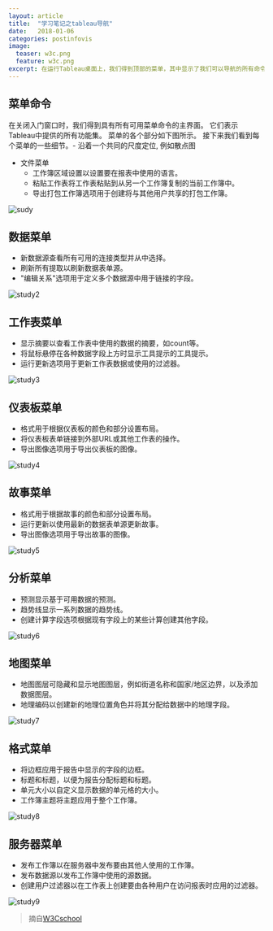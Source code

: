 ```yaml
---
layout: article
title:  "学习笔记之tableau导航"
date:   2018-01-06
categories: postinfovis
image:
  teaser: w3c.png
  feature: w3c.png
excerpt: 在运行Tableau桌面上，我们得到顶部的菜单，其中显示了我们可以导航的所有命令。让我们打开一个空白的工作簿，并浏览每个菜单下的各种重要功能。
---
```


## 菜单命令
在关闭入门窗口时，我们得到具有所有可用菜单命令的主界面。 它们表示Tableau中提供的所有功能集。 菜单的各个部分如下图所示。 接下来我们看到每个菜单的一些细节。- 沿着一个共同的尺度定位, 例如散点图
- 文件菜单
  - 工作簿区域设置以设置要在报表中使用的语言。
  - 粘贴工作表将工作表粘贴到从另一个工作簿复制的当前工作簿中。
  - 导出打包工作簿选项用于创建将与其他用户共享的打包工作簿。

![sudy](https://luo00789.github.io/images/tableaustudy.jpg)

## 数据菜单
- 新数据源查看所有可用的连接类型并从中选择。
- 刷新所有提取以刷新数据表单源。
- "编辑关系"选项用于定义多个数据源中用于链接的字段。

![study2](https://luo00789.github.io/images/tableaustudy2.jpg)

## 工作表菜单
- 显示摘要以查看工作表中使用的数据的摘要，如count等。
- 将鼠标悬停在各种数据字段上方时显示工具提示的工具提示。
- 运行更新选项用于更新工作表数据或使用的过滤器。

![study3](https://luo00789.github.io/images/tableaustudy3.jpg)

## 仪表板菜单
- 格式用于根据仪表板的颜色和部分设置布局。
- 将仪表板表单链接到外部URL或其他工作表的操作。
- 导出图像选项用于导出仪表板的图像。

![study4](https://luo00789.github.io/images/tableaustudy4.jpg)

## 故事菜单
- 格式用于根据故事的颜色和部分设置布局。
- 运行更新以使用最新的数据表单源更新故事。
- 导出图像选项用于导出故事的图像。

![study5](https://luo00789.github.io/images/tableaustudy5.jpg)

## 分析菜单
- 预测显示基于可用数据的预测。
- 趋势线显示一系列数据的趋势线。
- 创建计算字段选项根据现有字段上的某些计算创建其他字段。

![study6](https://luo00789.github.io/images/tableaustudy6.jpg)

## 地图菜单
- 地图图层可隐藏和显示地图图层，例如街道名称和国家/地区边界，以及添加数据图层。
- 地理编码以创建新的地理位置角色并将其分配给数据中的地理字段。

![study7](https://luo00789.github.io/images/tableaustudy7.jpg)

## 格式菜单
- 将边框应用于报告中显示的字段的边框。
- 标题和标题，以便为报告分配标题和标题。
- 单元大小以自定义显示数据的单元格的大小。
- 工作簿主题将主题应用于整个工作簿。

![study8](https://luo00789.github.io/images/tableaustudy9.jpg)

## 服务器菜单
- 发布工作簿以在服务器中发布要由其他人使用的工作簿。
- 发布数据源以发布工作簿中使用的源数据。
- 创建用户过滤器以在工作表上创建要由各种用户在访问报表时应用的过滤器。

![study9](https://luo00789.github.io/images/tableaustudy8.jpg)



> 摘自[W3Cschool](https://www.w3cschool.cn/tableau/tableau_navigation.html)
